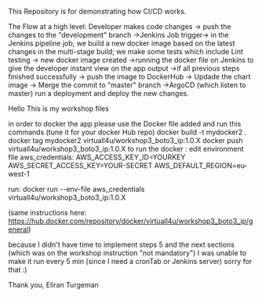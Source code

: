 This Repository is for demonstrating how CI/CD works. 

The Flow at a high level:
Developer makes code changes -> push the changes to the "development" branch ->Jenkins Job trigger->  in the Jenkins pipeline job; we build a new docker image based on the latest changes in the multi-stage build; we make some tests which include Lint testing -> new docker image created ->running the docker file on Jenkins to give the developer instant view on the app output ->if all previous steps finished successfully -> push the image to DockerHub -> Updade the chart image -> Merge the commit to "master" branch ->ArgoCD (which listen to master) run a deployment and deploy the new changes. 


Hello
This is my workshop files

in order to docker the app please use the Docker file added and run this commands (tune it for your docker Hub repo)
docker build -t mydocker2 .
docker tag mydocker2 virtuall4u/workshop3_boto3_ip:1.0.X
docker push virtuall4u/workshop3_boto3_ip:1.0.X
to run the docker :
edit environment file aws_credentials:
AWS_ACCESS_KEY_ID=YOURKEY
AWS_SECRET_ACCESS_KEY=YOUR-SECRET
AWS_DEFAULT_REGION=eu-west-1

run:
docker run --env-file aws_credentials virtuall4u/workshop3_boto3_ip:1.0.X

(same instructions here: https://hub.docker.com/repository/docker/virtuall4u/workshop3_boto3_ip/general)

because I didn't have time to implement steps 5 and the next sections
(which was on the workshop instruction "not mandatory") I was unable to make it run every 5 min
(since I need a cronTab or Jenkins server) sorry for that :)

Thank you, Eliran Turgeman